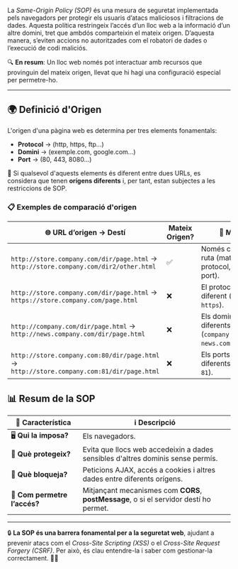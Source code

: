 La _Same-Origin Policy (SOP)_ és una mesura de seguretat implementada pels navegadors per protegir els usuaris d’atacs maliciosos i filtracions de dades. Aquesta política restringeix l’accés d’un lloc web a la informació d’un altre domini, tret que ambdós comparteixin el mateix origen. D’aquesta manera, s’eviten accions no autoritzades com el robatori de dades o l’execució de codi maliciós.

🔍 **En resum**: Un lloc web només pot interactuar amb recursos que provinguin del mateix origen, llevat que hi hagi una configuració especial per permetre-ho.

---
## 🌍 Definició d'Origen

L'origen d'una pàgina web es determina per tres elements fonamentals:

- **Protocol** → (http, https, ftp...)
- **Domini** → (exemple.com, google.com...)
- **Port** → (80, 443, 8080...)

🔹 Si qualsevol d'aquests elements és diferent entre dues URLs, es considera que tenen **orígens diferents** i, per tant, estan subjectes a les restriccions de SOP.

### 📋 Exemples de comparació d'origen

|🌐 URL d’origen → Destí|Mateix Origen?|🔎 Motiu|
|---|---|---|
|`http://store.company.com/dir/page.html` → `http://store.company.com/dir2/other.html`|✅|Només canvia la ruta (mateix protocol, domini i port).|
|`http://store.company.com/dir/page.html` → `https://store.company.com/page.html`|❌|El protocol és diferent (`http` vs `https`).|
|`http://company.com/dir/page.html` → `http://news.company.com/dir/page.html`|❌|Els dominis són diferents (`company.com` vs `news.company.com`).|
|`http://store.company.com:80/dir/page.html` → `http://store.company.com:81/dir/page.html`|❌|Els ports són diferents (`80` vs `81`).|

## 📊 Resum de la SOP

|🔹 Característica|ℹ️ Descripció|
|---|---|
|🖥️ **Qui la imposa?**|Els navegadors.|
|🔐 **Què protegeix?**|Evita que llocs web accedeixin a dades sensibles d'altres dominis sense permís.|
|🚫 **Què bloqueja?**|Peticions AJAX, accés a cookies i altres dades entre diferents orígens.|
|🔄 **Com permetre l’accés?**|Mitjançant mecanismes com **CORS**, **postMessage**, o si el servidor destí ho permet.|

---

🔒 **La SOP és una barrera fonamental per a la seguretat web**, ajudant a prevenir atacs com el _Cross-Site Scripting (XSS)_ o el _Cross-Site Request Forgery (CSRF)_. Per això, és clau entendre-la i saber com gestionar-la correctament. 🚀✨